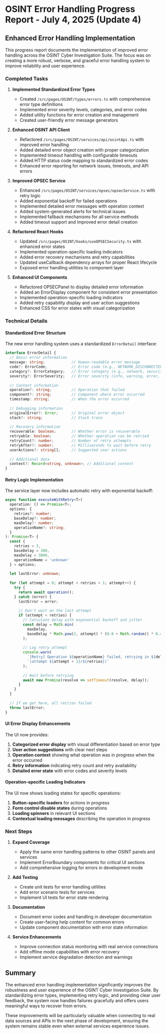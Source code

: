 # OSINT Error Handling Progress Report - July 4, 2025 (Update 4)

## Enhanced Error Handling Implementation

This progress report documents the implementation of improved error handling across the OSINT Cyber Investigation Suite. The focus was on creating a more robust, verbose, and graceful error handling system to improve reliability and user experience.

### Completed Tasks

1. **Implemented Standardized Error Types**
   - Created `/src/pages/OSINT/types/errors.ts` with comprehensive error type definitions
   - Implemented error severity levels, categories, and error codes
   - Added utility functions for error creation and management
   - Created user-friendly error message generators

2. **Enhanced OSINT API Client**
   - Refactored `/src/pages/OSINT/services/api/osintApi.ts` with improved error handling
   - Added detailed error object creation with proper categorization
   - Implemented timeout handling with configurable timeouts
   - Added HTTP status code mapping to standardized error codes
   - Enhanced error reporting for network issues, timeouts, and API errors

3. **Improved OPSEC Service**
   - Enhanced `/src/pages/OSINT/services/opsec/opsecService.ts` with retry logic
   - Added exponential backoff for failed operations
   - Implemented detailed error messages with operation context
   - Added system-generated alerts for technical issues
   - Implemented fallback mechanisms for all service methods
   - Added timeout support and improved error detail creation

4. **Refactored React Hooks**
   - Updated `/src/pages/OSINT/hooks/useOPSECSecurity.ts` with enhanced error states
   - Implemented operation-specific loading indicators
   - Added error recovery mechanisms and retry capabilities
   - Updated useCallback dependency arrays for proper React lifecycle
   - Exposed error handling utilities to component layer

5. **Enhanced UI Components**
   - Refactored OPSECPanel to display detailed error information
   - Added an ErrorDisplay component for consistent error presentation
   - Implemented operation-specific loading indicators
   - Added retry capability display and user action suggestions
   - Enhanced CSS for error states with visual categorization

### Technical Details

#### Standardized Error Structure

The new error handling system uses a standardized `ErrorDetail` interface:

```typescript
interface ErrorDetail {
  // Basic error information
  message: string;            // Human-readable error message
  code?: ErrorCode;           // Error code (e.g., NETWORK_DISCONNECTED)
  category?: ErrorCategory;   // Error category (e.g., network, security)
  severity?: ErrorSeverity;   // Error severity (info, warning, error, critical)
  
  // Context information
  operation?: string;         // Operation that failed
  component?: string;         // Component where error occurred
  timestamp: string;          // When the error occurred
  
  // Debugging information
  originalError?: Error;      // Original error object
  stack?: string;             // Stack trace
  
  // Recovery information
  recoverable: boolean;       // Whether error is recoverable
  retryable: boolean;         // Whether operation can be retried
  retryCount?: number;        // Number of retry attempts
  retryAfter?: number;        // Milliseconds to wait before retry
  userActions?: string[];     // Suggested user actions
  
  // Additional data
  context?: Record<string, unknown>; // Additional context
}
```

#### Retry Logic Implementation

The service layer now includes automatic retry with exponential backoff:

```typescript
async function executeWithRetry<T>(
  operation: () => Promise<T>, 
  options: {
    retries?: number;
    baseDelay?: number;
    maxDelay?: number;
    operationName?: string;
  }
): Promise<T> {
  const { 
    retries = 3, 
    baseDelay = 300, 
    maxDelay = 3000,
    operationName = 'unknown'
  } = options;
  
  let lastError: unknown;
  
  for (let attempt = 0; attempt < retries + 1; attempt++) {
    try {
      return await operation();
    } catch (error) {
      lastError = error;
      
      // Don't wait on the last attempt
      if (attempt < retries) {
        // Calculate delay with exponential backoff and jitter
        const delay = Math.min(
          maxDelay,
          baseDelay * Math.pow(2, attempt) * (0.8 + Math.random() * 0.4)
        );
        
        // Log retry attempt
        console.warn(
          `[Retry] Operation ${operationName} failed, retrying in ${delay.toFixed(0)}ms ` +
          `(attempt ${attempt + 1}/${retries})`
        );
        
        // Wait before retrying
        await new Promise(resolve => setTimeout(resolve, delay));
      }
    }
  }
  
  // If we get here, all retries failed
  throw lastError;
}
```

#### UI Error Display Enhancements

The UI now provides:

1. **Categorized error display** with visual differentiation based on error type
2. **User action suggestions** with clear next steps
3. **Operation context** showing what operation was in progress when the error occurred
4. **Retry information** indicating retry count and retry availability
5. **Detailed error state** with error codes and severity levels

#### Operation-specific Loading Indicators

The UI now shows loading states for specific operations:

1. **Button-specific loaders** for actions in progress
2. **Form control disable states** during operations
3. **Loading spinners** in relevant UI sections
4. **Contextual loading messages** describing the operation in progress

### Next Steps

1. **Expand Coverage**
   - Apply the same error handling patterns to other OSINT panels and services
   - Implement ErrorBoundary components for critical UI sections
   - Add comprehensive logging for errors in development mode

2. **Add Testing**
   - Create unit tests for error handling utilities
   - Add error scenario tests for services
   - Implement UI tests for error state rendering

3. **Documentation**
   - Document error codes and handling in developer documentation
   - Create user-facing help content for common errors
   - Update component documentation with error state information

4. **Service Enhancements**
   - Improve connection status monitoring with real service connections
   - Add offline mode capabilities with error recovery
   - Implement service degradation detection and warnings

## Summary

The enhanced error handling implementation significantly improves the robustness and user experience of the OSINT Cyber Investigation Suite. By standardizing error types, implementing retry logic, and providing clear user feedback, the system now handles failures gracefully and offers users meaningful ways to recover from errors.

These improvements will be particularly valuable when connecting to real data sources and APIs in the next phase of development, ensuring the system remains stable even when external services experience issues.
